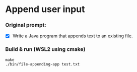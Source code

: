 # Append user input

### Original prompt:
- [x] Write a Java program that appends text to an existing file.

### Build & run (WSL2 using cmake)
```
make
./bin/file-appending-app test.txt
```
